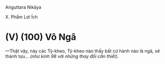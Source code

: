 Aṅguttara Nikāya

X. Phẩm Lợi Ích

# (V) (100) Vô Ngã

—Thật vậy, này các Tỷ-kheo, Tỷ-kheo nào thấy bất cứ hành nào là ngã, sẽ thành tựu... _(như kinh 98 với những thay đổi cần thiết)._

